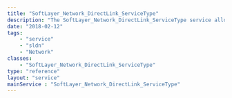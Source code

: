 ```yaml
---
title: "SoftLayer_Network_DirectLink_ServiceType"
description: "The SoftLayer_Network_DirectLink_ServiceType service allows users to create, update, delete, get details of a Direct Link Service Type and retrieve all existing details. Service Types can be EXCHANGE, NSP, COLO or CONNECT "
date: "2018-02-12"
tags:
    - "service"
    - "sldn"
    - "Network"
classes:
    - "SoftLayer_Network_DirectLink_ServiceType"
type: "reference"
layout: "service"
mainService : "SoftLayer_Network_DirectLink_ServiceType"
---
```

